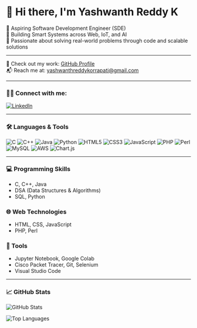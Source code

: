 <h1>👋 Hi there, I'm Yashwanth Reddy K</h1>

<p>
 🎯 Aspiring Software Development Engineer (SDE) <br>  
🔧 Building Smart Systems across Web, IoT, and AI <br>
🚀 Passionate about solving real-world problems through code and scalable solutions <br>
</p>

<hr>

<p>
  📂 Check out my work:
  <a href="https://github.com/Yashwanthreddy4" target="_blank">GitHub Profile</a><br>
  📬 Reach me at:
  <a href="mailto:yashwanthreddykorrapati@gmail.com">yashwanthreddykorrapati@gmail.com</a>
</p>

<hr>

<h3>🧑‍💻 Connect with me:</h3>
<p>
  <a href="https://www.linkedin.com/in/yashwanth-reddy-724965224/" target="_blank">
  <img src="https://img.shields.io/badge/LinkedIn-0077B5?style=flat&logo=linkedin&logoColor=white" alt="LinkedIn">
</a>
</p>
<hr>

<h3>🛠️ Languages & Tools</h3>
<p>
  <img src="https://img.shields.io/badge/C-00599C?style=flat&logo=c&logoColor=white" alt="C">
  <img src="https://img.shields.io/badge/C++-00599C?style=flat&logo=c%2B%2B&logoColor=white" alt="C++">
  <img src="https://img.shields.io/badge/Java-ED8B00?style=flat&logo=java&logoColor=white" alt="Java">
  <img src="https://img.shields.io/badge/Python-3776AB?style=flat&logo=python&logoColor=white" alt="Python">
  <img src="https://img.shields.io/badge/HTML5-E34F26?style=flat&logo=html5&logoColor=white" alt="HTML5">
  <img src="https://img.shields.io/badge/CSS3-1572B6?style=flat&logo=css3&logoColor=white" alt="CSS3">
  <img src="https://img.shields.io/badge/JavaScript-F7DF1E?style=flat&logo=javascript&logoColor=black" alt="JavaScript">
  <img src="https://img.shields.io/badge/PHP-777BB4?style=flat&logo=php&logoColor=white" alt="PHP">
  <img src="https://img.shields.io/badge/Perl-39457E?style=flat&logo=perl&logoColor=white" alt="Perl">
  <img src="https://img.shields.io/badge/MySQL-4479A1?style=flat&logo=mysql&logoColor=white" alt="MySQL">
  <img src="https://img.shields.io/badge/AWS-232F3E?style=flat&logo=amazon-aws&logoColor=white" alt="AWS">
  <img src="https://img.shields.io/badge/Chart.js-F5788D?style=flat&logo=chartdotjs&logoColor=white" alt="Chart.js">
</p>

<hr>

<h3>💻 Programming Skills</h3>
<ul>
  <li>C, C++, Java</li>
  <li>DSA (Data Structures & Algorithms)</li>
  <li>SQL, Python</li>
</ul>

<h3>🌐 Web Technologies</h3>
<ul>
  <li>HTML, CSS, JavaScript</li>
  <li>PHP, Perl</li>
</ul>

<h3>🧰 Tools</h3>
<ul>
  <li>Jupyter Notebook, Google Colab</li>
  <li>Cisco Packet Tracer, Git, Selenium</li>
  <li>Visual Studio Code</li>
</ul>

<hr>

<h3>📈 GitHub Stats</h3>

<p>
  <img src="https://github-readme-stats.vercel.app/api?username=Yashwanthreddy4&show_icons=true&theme=tokyonight" alt="GitHub Stats">
</p>

<p>
  <img src="https://github-readme-stats.vercel.app/api/top-langs/?username=Yashwanthreddy4&layout=compact&theme=tokyonight" alt="Top Languages">
</p>


